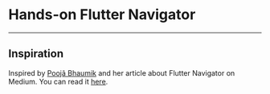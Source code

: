 # Hands-on Flutter Navigator

---
## Inspiration

Inspired by [Poojã Bhaumik](https://medium.com/@poojabhaumik) and her article about Flutter Navigator on Medium. You can read it [here](https://medium.com/flutter-community/flutter-push-pop-push-1bb718b13c31). 